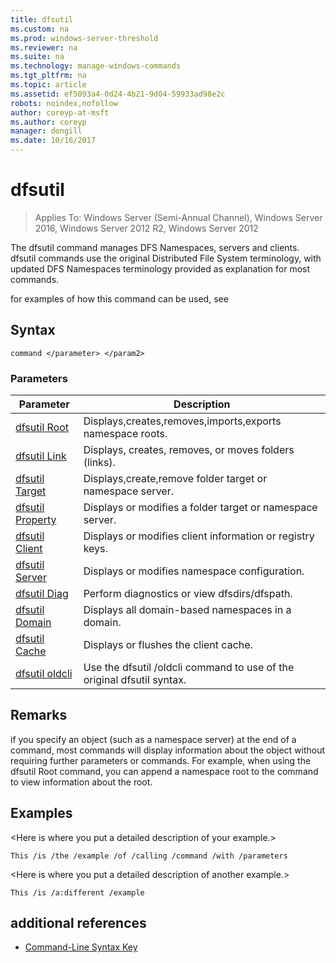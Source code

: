 ```yaml
---
title: dfsutil
ms.custom: na
ms.prod: windows-server-threshold
ms.reviewer: na
ms.suite: na
ms.technology: manage-windows-commands
ms.tgt_pltfrm: na
ms.topic: article
ms.assetid: ef5093a4-0d24-4b21-9d04-59933ad98e2c
robots: noindex,nofollow
author: coreyp-at-msft
ms.author: coreyp
manager: dongill
ms.date: 10/16/2017
---
```

# dfsutil

>Applies To: Windows Server (Semi-Annual Channel), Windows Server 2016, Windows Server 2012 R2, Windows Server 2012

The dfsutil command manages DFS Namespaces, servers and clients. dfsutil commands use the original Distributed File System terminology, with updated DFS Namespaces terminology provided as explanation for most commands.

for examples of how this command can be used, see 

## Syntax

```
command </parameter> </param2>
```

### Parameters

|Parameter|Description|
|-------|--------|
|[dfsutil Root](dfsutil-root.md)|Displays,creates,removes,imports,exports namespace roots.|
|[dfsutil Link](dfsutil-link.md)|Displays, creates, removes, or moves folders \(links\).|
|[dfsutil Target](dfsutil-target.md)|Displays,create,remove folder target or namespace server.|
|[dfsutil Property](dfsutil-property.md)|Displays or modifies a folder target or namespace server.|
|[dfsutil Client](dfsutil-client.md)|Displays or modifies client information or registry keys.|
|[dfsutil Server](dfsutil-server.md)|Displays or modifies namespace configuration.|
|[dfsutil Diag](dfsutil-diag.md)|Perform diagnostics or view dfsdirs\/dfspath.|
|[dfsutil Domain](dfsutil-domain.md)|Displays all domain\-based namespaces in a domain.|
|[dfsutil Cache](dfsutil-cache.md)|Displays or flushes the client cache.|
|[dfsutil oldcli](dfsutil-oldcli.md)|Use the dfsutil \/oldcli command to use of the original dfsutil syntax.|

## Remarks <optional section>
if you specify an object \(such as a namespace server\) at the end of a command, most commands will display information about the object without requiring further parameters or commands. For example, when using the dfsutil Root command, you can append a namespace root to the command to view information about the root.

## <a name="BKMK_Examples"></a>Examples
&lt;Here is where you put a detailed description of your example.&gt;

```
This /is /the /example /of /calling /command /with /parameters
```

&lt;Here is where you put a detailed description of another example.&gt;

```
This /is /a:different /example
```

## additional references

-   [Command-Line Syntax Key](command-line-syntax-key.md)


